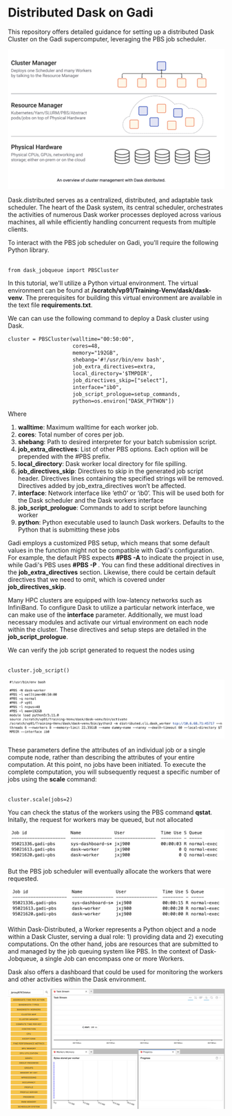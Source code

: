 # Distributed Dask on Gadi
This repository offers detailed guidance for setting up a distributed Dask Cluster on the Gadi supercomputer, leveraging the PBS job scheduler.

![](figs/architecture.png)

Dask.distributed serves as a centralized, distributed, and adaptable task scheduler. The heart of the Dask system, its central scheduler, orchestrates the activities of numerous Dask worker processes deployed across various machines, all while efficiently handling concurrent requests from multiple clients.

To interact with the PBS job scheduler on Gadi, you'll require the following Python library.

```

from dask_jobqueue import PBSCluster

```

In this tutorial, we'll utilize a Python virtual environment. The virtual environment can be found at __/scratch/vp91/Training-Venv/dask/dask-venv__. The prerequisites for building this virtual environment are available in the text file __requirements.txt__.

We can can use the following command to deploy a Dask cluster using Dask.

```
cluster = PBSCluster(walltime="00:50:00", 
                     cores=48, 
                     memory="192GB",
                     shebang='#!/usr/bin/env bash',
                     job_extra_directives=extra, 
                     local_directory='$TMPDIR', 
                     job_directives_skip=["select"], 
                     interface="ib0",
                     job_script_prologue=setup_commands,
                     python=os.environ["DASK_PYTHON"])

```

Where 
1. **walltime**: Maximum walltime for each worker job.
2. **cores**: Total number of cores per job.
3. **shebang**: Path to desired interpreter for your batch submission script.
4. **job_extra_directives**: List of other PBS options. Each option will be prepended with the #PBS prefix.
5. **local_directory**: Dask worker local directory for file spilling.
6. **job_directives_skip**: Directives to skip in the generated job script header. Directives lines containing the specified strings will be removed. Directives added by job_extra_directives won’t be affected.
7. **interface**: Network interface like ‘eth0’ or ‘ib0’. This will be used both for the Dask scheduler and the Dask workers interface
8. **job_script_prologue**: Commands to add to script before launching worker
9. **python**: Python executable used to launch Dask workers. Defaults to the Python that is submitting these jobs

Gadi employs a customized PBS setup, which means that some default values in the function might not be compatible with Gadi's configuration. For example, the default PBS expects __#PBS -A <project name>__ to indicate the project in use, while Gadi's PBS uses __#PBS -P <project name>__. You can find these additional directives in the __job_extra_directives__ section. Likewise, there could be certain default directives that we need to omit, which is covered under __job_directives_skip__.

Many HPC clusters are equipped with low-latency networks such as InfiniBand. To configure Dask to utilize a particular network interface, we can make use of the __interface__ parameter. Additionally, we must load necessary modules and activate our virtual environment on each node within the cluster. These directives and setup steps are detailed in the __job_script_prologue__.

We can verify the job script generated to request the nodes using

```

cluster.job_script()

```
![](figs/script.png)

These parameters define the attributes of an individual job or a single compute node, rather than describing the attributes of your entire computation. At this point, no jobs have been initiated. To execute the complete computation, you will subsequently request a specific number of jobs using the __scale__ command:

```

cluster.scale(jobs=2)

```

You can check the status of the workers using the PBS command __qstat__. Initally, the request for workers may be queued, but not allocated

![](figs/pbs2.png)

But the PBS job scheduler will eventually allocate the workers that were requested. 

![](figs/pbs1.png)


Within Dask-Distributed, a Worker represents a Python object and a node within a Dask Cluster, serving a dual role: 1) providing data and 2) executing computations. On the other hand, jobs are resources that are submitted to and managed by the job queuing system like PBS. In the context of Dask-Jobqueue, a single Job can encompass one or more Workers.

Dask also offers a dashboard that could be used for monitoring the workers and other activities within the Dask environment.

![](figs/dashboard.png)


